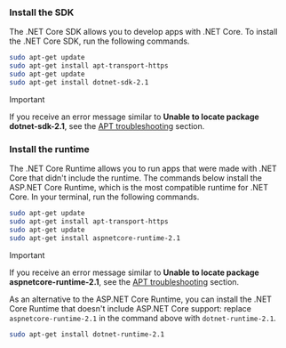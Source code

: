 
### Install the SDK

The .NET Core SDK allows you to develop apps with .NET Core. To install the .NET Core SDK, run the following commands.

```bash
sudo apt-get update
sudo apt-get install apt-transport-https
sudo apt-get update
sudo apt-get install dotnet-sdk-2.1
```

> [!IMPORTANT]
> If you receive an error message similar to **Unable to locate package dotnet-sdk-2.1**, see the [APT troubleshooting](#apt-troubleshooting) section.

### Install the runtime

The .NET Core Runtime allows you to run apps that were made with .NET Core that didn't include the runtime. The commands below install the ASP.NET Core Runtime, which is the most compatible runtime for .NET Core. In your terminal, run the following commands.

```bash
sudo apt-get update
sudo apt-get install apt-transport-https
sudo apt-get update
sudo apt-get install aspnetcore-runtime-2.1
```

> [!IMPORTANT]
> If you receive an error message similar to **Unable to locate package aspnetcore-runtime-2.1**, see the [APT troubleshooting](#apt-troubleshooting) section.

As an alternative to the ASP.NET Core Runtime, you can install the .NET Core Runtime that doesn't include ASP.NET Core support: replace `aspnetcore-runtime-2.1` in the command above with `dotnet-runtime-2.1`.

```bash
sudo apt-get install dotnet-runtime-2.1
```

